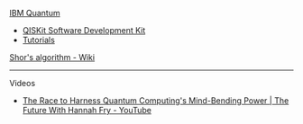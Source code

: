 [IBM Quantum](https://quantum.ibm.com)
*  [QISKit Software Development Kit](https://www.ibm.com/quantum/qiskit)
*  [Tutorials](https://learning.quantum.ibm.com/catalog/tutorials?category=beginner)

[Shor's algorithm - Wiki](https://en.wikipedia.org/wiki/Shor%27s_algorithm)

- - - -

Videos

* [The Race to Harness Quantum Computing's Mind-Bending Power | The Future With Hannah Fry - YouTube](https://youtu.be/1_gJp2uAjO0?si=fGCRcO4VHn-Ehz_d)
